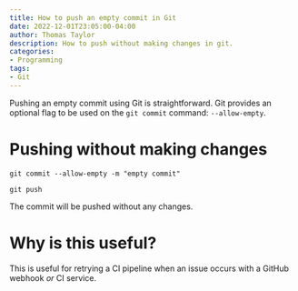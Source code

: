 ```yaml
---
title: How to push an empty commit in Git
date: 2022-12-01T23:05:00-04:00
author: Thomas Taylor
description: How to push without making changes in git.
categories:
- Programming
tags:
- Git
---
```


Pushing an empty commit using Git is straightforward. Git provides an optional flag to be used on the `git commit` command: `--allow-empty`.

# Pushing without making changes

```text
git commit --allow-empty -m "empty commit"
```

```text
git push
```

The commit will be pushed without any changes.

# Why is this useful?

This is useful for retrying a CI pipeline when an issue occurs with a GitHub webhook _or_ CI service.
